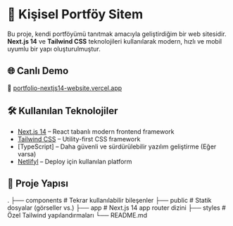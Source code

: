 # 🚀 Kişisel Portföy Sitem

Bu proje, kendi portföyümü tanıtmak amacıyla geliştirdiğim bir web sitesidir.  
**Next.js 14** ve **Tailwind CSS** teknolojileri kullanılarak modern, hızlı ve mobil uyumlu bir yapı oluşturulmuştur.

## 🌐 Canlı Demo

🔗 [portfolio-nextjs14-website.vercel.app](https://my-portfolio-site-islamvarguns-projects.vercel.app/)

## 🛠️ Kullanılan Teknolojiler

- [Next.js 14](https://nextjs.org/) – React tabanlı modern frontend framework
- [Tailwind CSS](https://tailwindcss.com/) – Utility-first CSS framework
- [TypeScript] – Daha güvenli ve sürdürülebilir yazılım geliştirme (Eğer varsa)
- [Netlifyl](https://netlify.com/) – Deploy için kullanılan platform

## 📂 Proje Yapısı


.
├── components        # Tekrar kullanılabilir bileşenler
├── public            # Statik dosyalar (görseller vs.)
├── app               # Next.js 14 app router dizini
├── styles            # Özel Tailwind yapılandırmaları
└── README.md
